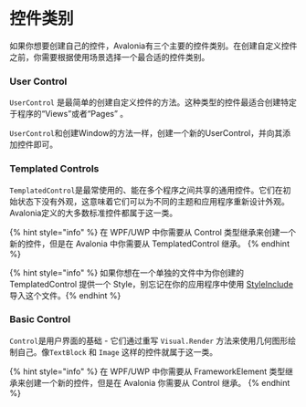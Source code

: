 # 控件类别

如果你想要创建自己的控件，Avalonia有三个主要的控件类别。在创建自定义控件之前，你需要根据使用场景选择一个最合适的控件类别。

### User Control

`UserControl` 是最简单的创建自定义控件的方法。这种类型的控件最适合创建特定于程序的“Views”或者“Pages” 。

 `UserControl`和创建Window的方法一样，创建一个新的UserControl，并向其添加控件即可。

### Templated Controls

`TemplatedControl`是最常使用的、能在多个程序之间共享的通用控件。它们在初始状态下没有外观，这意味着它们可以为不同的主题和应用程序重新设计外观。Avalonia定义的大多数标准控件都属于这一类。

{% hint style="info" %}  在 WPF/UWP 中你需要从 Control 类型继承来创建一个新的控件，但是在 Avalonia 中你需要从 TemplatedControl 继承。 {% endhint %}

{% hint style="info" %} 如果你想在一个单独的文件中为你创建的 TemplatedControl 提供一个 Style，别忘记在你的应用程序中使用 [StyleInclude](https://docs.avaloniaui.net/docs/styling/styles) 导入这个文件。{% endhint %}

### Basic Control

`Control`是用户界面的基础 - 它们通过重写 `Visual.Render` 方法来使用几何图形绘制自己。像`TextBlock` 和 `Image` 这样的控件就属于这一类。

{% hint style="info" %} 在 WPF/UWP 中你需要从 FrameworkElement 类型继承来创建一个新的控件，但是在 Avalonia 你需要从 Control 继承。 {% endhint %}
